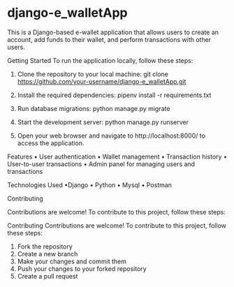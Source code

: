 # django-e_walletApp

This is a Django-based e-wallet application that allows users to create an account, add funds to their wallet, and perform transactions with other users.

Getting Started
To run the application locally, follow these steps:

1. Clone the repository to your local machine:
git clone https://github.com/your-username/django-e_walletApp.git

2. Install the required dependencies:
pipenv install -r requirements.txt

3. Run database migrations:
python manage.py migrate

4. Start the development server:
python manage.py runserver

5. Open your web browser and navigate to http://localhost:8000/ to access the application.

Features
• User authentication
• Wallet management
• Transaction history
• User-to-user transactions
• Admin panel for managing users and transactions

Technologies Used
•Django
• Python
• Mysql
• Postman

Contributing

Contributions are welcome! To contribute to this project, follow these steps:

Contributing
Contributions are welcome! To contribute to this project, follow these steps:

1. Fork the repository
2. Create a new branch
3. Make your changes and commit them
4. Push your changes to your forked repository
5. Create a pull request





